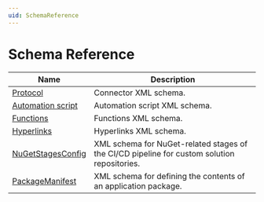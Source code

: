 ```yaml
---
uid: SchemaReference
---
```


# Schema Reference

|Name|Description|
|--- |--- |
|[Protocol](xref:SchemaProtocol)|Connector XML schema.|
|[Automation script](xref:SchemaAutomationScript)|Automation script XML schema.|
|[Functions](xref:SchemaFunctions)|Functions XML schema.|
|[Hyperlinks](xref:SchemaHyperlinks)|Hyperlinks XML schema.|
|[NuGetStagesConfig](xref:SchemaNuGetStagesConfig)|XML schema for NuGet-related stages of the CI/CD pipeline for custom solution repositories.|
|[PackageManifest](xref:SchemaPackageManifest)|XML schema for defining the contents of an application package.|
